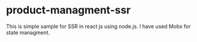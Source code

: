 # product-managment-ssr
This is simple sample for SSR in react js using node.js. I have used Mobx for state managment.
